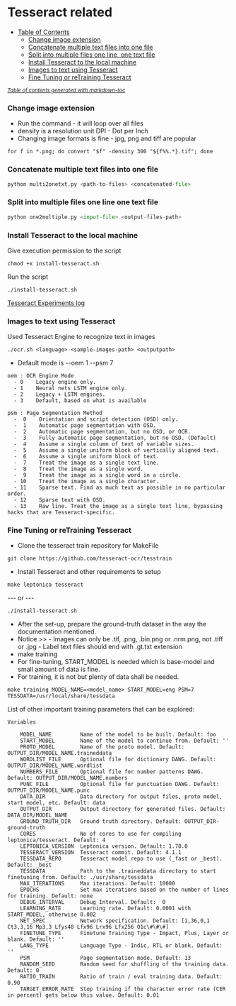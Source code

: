 # Tesseract related

- [Table of Contents](#r-d-notes)
    + [Change image extension](#change-image-extension)
    + [Concatenate multiple text files into one file](#concatenate-multiple-text-files-into-one-file)
    + [Split into multiple files one line, one text file](#split-into-multiple-files-one-line-one-text-file)
    + [Install Tesseract to the local machine](#install-tesseract-to-the-local-machine)
    + [Images to text using Tesseract](#images-to-text-using-tesseract)
    + [Fine Tuning or reTraining Tesseract](#fine-tuning-or-retraining-tesseract)

<small><i><a href='http://ecotrust-canada.github.io/markdown-toc/'>Table of contents generated with markdown-toc</a></i></small>

### Change image extension

- Run the command - it will loop over all files
- density is a resolution unit DPI - Dot per Inch
- Changing image formats is fine - jpg, png and tiff are popular

```shell
for f in *.png; do convert "$f" -density 300 "${f%%.*}.tif"; done
```

### Concatenate multiple text files into one file

```python
python multi2onetxt.py <path-to-files> <concatenated-file>
```
### Split into multiple files one line one text file

```python
python one2multiple.py <input-file> <output-files-path> 
```

### Install Tesseract to the local machine 

Give execution permission to the script
```shell
chmod +x install-tesseract.sh
```
Run the script
```shell
./install-tesseract.sh
```

[Tesseract Experiments log](https://github.com/ThuraAung1601/RnDNotes/blob/main/tess-experiment.log.md)

### Images to text using Tesseract

Used Tesseract Engine to recognize text in images

```shell
./ocr.sh <language> <sample-images-path> <outputpath>
```
- Default mode is --oem 1 --psm 7 
```
oem : OCR Engine Mode
  - 0    Legacy engine only.
  - 1    Neural nets LSTM engine only.
  - 2    Legacy + LSTM engines.
  - 3    Default, based on what is available

psm : Page Segmentation Method
  -  0    Orientation and script detection (OSD) only.
  -  1    Automatic page segmentation with OSD.
  -  2    Automatic page segmentation, but no OSD, or OCR.
  -  3    Fully automatic page segmentation, but no OSD. (Default)
  -  4    Assume a single column of text of variable sizes.
  -  5    Assume a single uniform block of vertically aligned text.
  -  6    Assume a single uniform block of text.
  -  7    Treat the image as a single text line.
  -  8    Treat the image as a single word.
  -  9    Treat the image as a single word in a circle.
  - 10    Treat the image as a single character.
  - 11    Sparse text. Find as much text as possible in no particular order.
  - 12    Sparse text with OSD.
  - 13    Raw line. Treat the image as a single text line, bypassing hacks that are Tesseract-specific.
```

### Fine Tuning or reTraining Tesseract

- Clone the tesseract train repository for MakeFile
```shell
git clone https://github.com/tesseract-ocr/tesstrain
```
- Install Tesseract and other requirements to setup
```shell
make leptonica tesseract
```
--- or ---
```shell
./install-tesseract.sh
```
- After the set-up, prepare the ground-truth dataset in the way the documentation mentioned.
- Notice >> 
      - Images can only be .tif, .png, .bin.png or .nrm.png, not .tiff or .jpg
      - Label text files should end with .gt.txt extension
- make training
- For fine-tuning, START_MODEL is needed which is base-model and small amount of data is fine.
- For training, it is not but plenty of data shall be needed.
```shell
make training MODEL_NAME=<model_name> START_MODEL=eng PSM=7 TESSDATA=/usr/local/share/tessdata 
```

List of other important training parameters that can be explored:

```
Variables

    MODEL_NAME         Name of the model to be built. Default: foo
    START_MODEL        Name of the model to continue from. Default: ''
    PROTO_MODEL        Name of the proto model. Default: OUTPUT_DIR/MODEL_NAME.traineddata
    WORDLIST_FILE      Optional file for dictionary DAWG. Default: OUTPUT_DIR/MODEL_NAME.wordlist
    NUMBERS_FILE       Optional file for number patterns DAWG. Default: OUTPUT_DIR/MODEL_NAME.numbers
    PUNC_FILE          Optional file for punctuation DAWG. Default: OUTPUT_DIR/MODEL_NAME.punc
    DATA_DIR           Data directory for output files, proto model, start model, etc. Default: data
    OUTPUT_DIR         Output directory for generated files. Default: DATA_DIR/MODEL_NAME
    GROUND_TRUTH_DIR   Ground truth directory. Default: OUTPUT_DIR-ground-truth
    CORES              No of cores to use for compiling leptonica/tesseract. Default: 4
    LEPTONICA_VERSION  Leptonica version. Default: 1.78.0
    TESSERACT_VERSION  Tesseract commit. Default: 4.1.1
    TESSDATA_REPO      Tesseract model repo to use (_fast or _best). Default: _best
    TESSDATA           Path to the .traineddata directory to start finetuning from. Default: ./usr/share/tessdata
    MAX_ITERATIONS     Max iterations. Default: 10000
    EPOCHS             Set max iterations based on the number of lines for training. Default: none
    DEBUG_INTERVAL     Debug Interval. Default:  0
    LEARNING_RATE      Learning rate. Default: 0.0001 with START_MODEL, otherwise 0.002
    NET_SPEC           Network specification. Default: [1,36,0,1 Ct3,3,16 Mp3,3 Lfys48 Lfx96 Lrx96 Lfx256 O1c\#\#\#]
    FINETUNE_TYPE      Finetune Training Type - Impact, Plus, Layer or blank. Default: ''
    LANG_TYPE          Language Type - Indic, RTL or blank. Default: ''
    PSM                Page segmentation mode. Default: 13
    RANDOM_SEED        Random seed for shuffling of the training data. Default: 0
    RATIO_TRAIN        Ratio of train / eval training data. Default: 0.90
    TARGET_ERROR_RATE  Stop training if the character error rate (CER in percent) gets below this value. Default: 0.01
```


